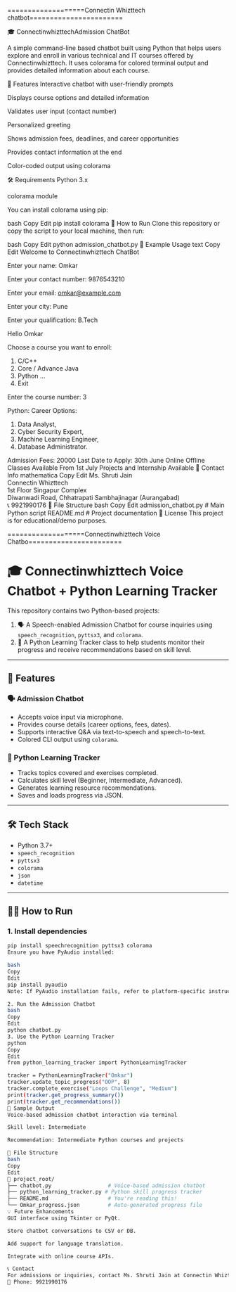 ===================Connectin Whizttech chatbot=======================


🎓 ConnectinwhizttechAdmission ChatBot

A simple command-line based chatbot built using Python that helps users explore and enroll in various technical and IT courses offered by Connectinwhizttech. It uses colorama for colored terminal output and provides detailed information about each course.

📌 Features
Interactive chatbot with user-friendly prompts

Displays course options and detailed information

Validates user input (contact number)

Personalized greeting

Shows admission fees, deadlines, and career opportunities

Provides contact information at the end

Color-coded output using colorama

🛠️ Requirements
Python 3.x

colorama module

You can install colorama using pip:

bash
Copy
Edit
pip install colorama
🚀 How to Run
Clone this repository or copy the script to your local machine, then run:

bash
Copy
Edit
python admission_chatbot.py
🧾 Example Usage
text
Copy
Edit
Welcome to Connectinwhizttech ChatBot

Enter your name: Omkar

Enter your contact number: 9876543210

Enter your email: omkar@example.com

Enter your city: Pune

Enter your qualification: B.Tech

Hello Omkar

Choose a course you want to enroll:
1. C/C++
2. Core / Advance Java
3. Python
...
12. Exit

Enter the course number: 3

Python:
Career Options:
1. Data Analyst,
2. Cyber Security Expert,
3. Machine Learning Engineer,
4. Database Administrator.

Admission Fees:  20000
Last Date to Apply: 30th June
Online Offline Classes Available From 1st July
Projects and Internship Available
📇 Contact Info
mathematica
Copy
Edit
Ms. Shruti Jain  
Connectin Whizttech  
1st Floor Singapur Complex  
Diwanwadi Road, Chhatrapati Sambhajinagar (Aurangabad)  
📞 9921990176
📁 File Structure
bash
Copy
Edit
admission_chatbot.py     # Main Python script
README.md                # Project documentation
📝 License
This project is for educational/demo purposes.




===================Connectinwhizttech Voice Chatbo=======================


# 🎓 Connectinwhizttech Voice Chatbot + Python Learning Tracker

This repository contains two Python-based projects:

1. 🗣️ A Speech-enabled Admission Chatbot for course inquiries using `speech_recognition`, `pyttsx3`, and `colorama`.
2. 📘 A Python Learning Tracker class to help students monitor their progress and receive recommendations based on skill level.

---

## 📌 Features

### 🗣️ Admission Chatbot

- Accepts voice input via microphone.
- Provides course details (career options, fees, dates).
- Supports interactive Q&A via text-to-speech and speech-to-text.
- Colored CLI output using `colorama`.

### 📘 Python Learning Tracker

- Tracks topics covered and exercises completed.
- Calculates skill level (Beginner, Intermediate, Advanced).
- Generates learning resource recommendations.
- Saves and loads progress via JSON.

---

## 🛠️ Tech Stack

- Python 3.7+
- `speech_recognition`
- `pyttsx3`
- `colorama`
- `json`
- `datetime`

---

## 🧑‍💻 How to Run

### 1. Install dependencies

```bash
pip install speechrecognition pyttsx3 colorama
Ensure you have PyAudio installed:

bash
Copy
Edit
pip install pyaudio
Note: If PyAudio installation fails, refer to platform-specific instructions.

2. Run the Admission Chatbot
bash
Copy
Edit
python chatbot.py
3. Use the Python Learning Tracker
python
Copy
Edit
from python_learning_tracker import PythonLearningTracker

tracker = PythonLearningTracker("Omkar")
tracker.update_topic_progress("OOP", 8)
tracker.complete_exercise("Loops Challenge", "Medium")
print(tracker.get_progress_summary())
print(tracker.get_recommendations())
🧪 Sample Output
Voice-based admission chatbot interaction via terminal

Skill level: Intermediate

Recommendation: Intermediate Python courses and projects

📂 File Structure
bash
Copy
Edit
📁 project_root/
├── chatbot.py                  # Voice-based admission chatbot
├── python_learning_tracker.py # Python skill progress tracker
├── README.md                   # You're reading this!
└── Omkar_progress.json         # Auto-generated progress file
💡 Future Enhancements
GUI interface using Tkinter or PyQt.

Store chatbot conversations to CSV or DB.

Add support for language translation.

Integrate with online course APIs.

📞 Contact
For admissions or inquiries, contact Ms. Shruti Jain at Connectin Whizttech, Chhatrapati Sambhajinagar
📱 Phone: 9921990176

